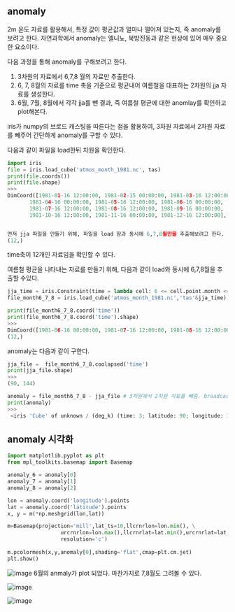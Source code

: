 ## anomaly

2m 온도 자료를 활용해서, 특정 값이 평균값과 얼마나 떨어져 있는지, 즉 anomaly를 보려고 한다.
자연과학에서 anomaly는 엘니뇨, 북방진동과 같은 현상에 있어 매우 중요한 요소이다.

다음 과정을 통해 anomaly를 구해보려고 한다.
1.  3차원의 자료에서 6,7,8 월의 자료만 추출한다. 
2.  6, 7, 8월의 자료를 time 축을 기준으로 평균내어 여름철을 대표하는 2차원의 jja 자료를 생성한다.
3.  6월, 7월, 8월에서 각각 jja를 뺀 결과, 즉 여름철 평균에 대한 anomlay를 확인하고 plot해본다.

iris가 numpy의 브로드 캐스팅을 따른다는 점을 활용하여, 3차원 자료에서 2차원 자료를 빼주어 간단하게 anomaly를 구할 수 있다.

다음과 같이 파일을 load한뒤 차원을 확인한다.
```python
import iris
file = iris.load_cube('atmos_month_1981.nc', tas)
print(file.coords())
print(file.shape)
>>>
DimCoord([1981-01-16 12:00:00, 1981-02-15 00:00:00, 1981-03-16 12:00:00,
       1981-04-16 00:00:00, 1981-05-16 12:00:00, 1981-06-16 00:00:00,
       1981-07-16 12:00:00, 1981-08-16 12:00:00, 1981-09-16 00:00:00,
       1981-10-16 12:00:00, 1981-11-16 00:00:00, 1981-12-16 12:00:00], ...


먼저 jja 파일을 만들기 위해, 파일을 load 함과 동시에 6,7,8월만을 추출해보려고 한다.
(12,)
```
time축이 12개인 자료임을 확인할 수 있다.

여름철 평균을 나타내는 자료를 만들기 위해, 다음과 같이 load와 동시에 6,7,8월을 추출할 수있다.
```python
jja_time = iris.Constraint(time = lambda cell: 6 <= cell.point.month <= 8)
file_month6_7_8 = iris.load_cube('atmos_month_1981.nc','tas'&jja_time)

print(file_month6_7_8.coord('time'))
print(file_month6_7_8.coord('time').shape)
>>>
DimCoord([1981-06-16 00:00:00, 1981-07-16 12:00:00, 1981-08-16 12:00:00], ...
(12,)
```
anomaly는 다음과 같이 구한다.
```python
jja_file =  file_month6_7_8.coolapsed('time')
print(jja_file.shape)
>>>
(90, 144)

anomaly = file_month6_7_8 - jja_file # 3차원에서 2차원 자료를 빼줌. broadcasting으로 인해 2차원 자료가 3차원 자료로 확장된 뒤 계산된다.
print(anomaly)
>>>
 <iris 'Cube' of unknown / (deg_k) (time: 3; latitude: 90; longitude: 144)>

```
## anomaly 시각화
```python
import matplotlib.pyplot as plt
from mpl_toolkits.basemap import Basemap

anomaly_6 = anomaly[0]
anomaly_7 = anomaly[1]
anomaly_8 = anomaly[2]

lon = anomaly.coord('longitude').points 
lat = anomaly.coord('latitude').points
x, y = m(*np.meshgrid(lon,lat))

m=Basemap(projection='mill',lat_ts=10,llcrnrlon=lon.min(), \
                 urcrnrlon=lon.max(),llcrnrlat=lat.min(),urcrnrlat=lat.max(), \
                 resolution='c')
                 
m.pcolormesh(x,y,anomaly[0],shading='flat',cmap=plt.cm.jet)
plt.show()
```
![image](https://user-images.githubusercontent.com/73323188/119451200-f0913600-bd6f-11eb-8116-03fc39f1ac40.png)
6월의 anmaly가 plot 되었다. 마찬가지로 7,8월도 그려볼 수 있다.

![image](https://user-images.githubusercontent.com/73323188/119451351-1cacb700-bd70-11eb-9e48-80f4fb3f6cab.png)

![image](https://user-images.githubusercontent.com/73323188/119451564-5f6e8f00-bd70-11eb-9921-af51f5a68e2e.png)


